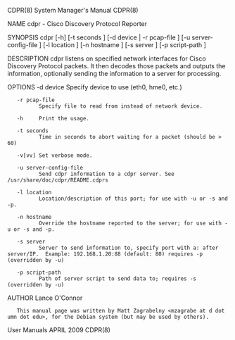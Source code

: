 CDPR(8)                                                                System Manager's Manual                                                               CDPR(8)

NAME
       cdpr - Cisco Discovery Protocol Reporter

SYNOPSIS
       cdpr [-h] [-t seconds ] [-d device | -r pcap-file ] [-u server-config-file ] [-l location ] [-n hostname ] [-s server ] [-p script-path ]

DESCRIPTION
       cdpr  listens  on  specified  network  interfaces for Cisco Discovery Protocol packets. It then decodes those packets and outputs the information, optionally
       sending the information to a server for processing.

OPTIONS
       -d device
              Specify device to use (eth0, hme0, etc.)

       -r pcap-file
              Specify file to read from instead of network device.

       -h     Print the usage.

       -t seconds
              Time in seconds to abort waiting for a packet (should be > 60)

       -v[vv] Set verbose mode.

       -u server-config-file
              Send cdpr information to a cdpr server. See /usr/share/doc/cdpr/README.cdprs

       -l location
              Location/description of this port; for use with -u or -s and -p.

       -n hostname
              Override the hostname reported to the server; for use with -u or -s and -p.

       -s server
              Server to send information to, specify port with a: after server/IP.  Example: 192.168.1.20:88 (default: 80) requires -p (overridden by -u)

       -p script-path
              Path of server script to send data to; requires -s (overridden by -u)

AUTHOR
       Lance O'Connor <lance at ronnoco dot net>

       This manual page was written by Matt Zagrabelny <mzagrabe at d dot umn dot edu>, for the Debian system (but may be used by others).

User Manuals                                                                 APRIL 2009                                                                      CDPR(8)
